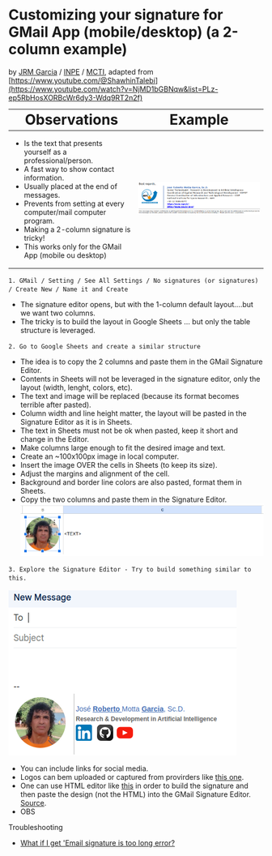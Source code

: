 # Customizing your signature for GMail App (mobile/desktop) (a 2-column example)
by [JRM Garcia](https://garcia-inpe.github.io/) / [INPE](https://www.gov.br/inpe/pt-br) / [MCTI](https://www.gov.br/mcti/pt-br), adapted from [https://www.youtube.com/@ShawhinTalebi](https://www.youtube.com/watch?v=NjMD1bGBNqw&list=PLz-ep5RbHosXORBcWr6dy3-Wdq9RT2n2f)

| <span style="font-size:2em;">Observations</span> | <span style="font-size:2em;">Example</span>  |
|-------------|-------------|
|<ul><li>Is the text that presents yourself as a professional/person.</li><li>A fast way to show contact information.</li><li>Usually placed at the end of messages.</li><li>Prevents from setting at every computer/mail computer program.</li><li>Making a 2-column signature is tricky!</li><li>This works only for the GMail App (mobile ou desktop)</li></ul> | ![Example of a 2-column signature](/assets/img/SignatureExample.png)         |

`1. GMail / Setting / See All Settings / No signatures (or signatures) / Create New / Name it and Create`
* The signature editor opens, but with the 1-column default layout….but we want two columns.
* The tricky is to build the layout in Google Sheets ... but only the table structure is leveraged.

`2. Go to Google Sheets and create a similar structure`
* The idea is to copy the 2 columns and paste them in the GMail Signature Editor.
* Contents in Sheets will not be leveraged in the signature editor, only the layout (width, lenght, colors, etc).
* The text and image will be replaced (because its format becomes terrible after pasted).
* Column width and line height matter, the layout will be pasted in the Signature Editor as it is in Sheets.
* The text in Sheets must not be ok when pasted, keep it short and change in the Editor.
* Make columns large enough to fit the desired image and text.
* Create an ~100x100px image in local computer.
* Insert the image OVER the cells in Sheets (to keep its size).
* Adjust the margins and alignment of the cell.
* Background and border line colors are also pasted, format them in Sheets.
* Copy the two columns and paste them in the Signature Editor.<br>
![Example of a Google Sheets layout for GMail 2-column signature](/assets/img/SignatureLayoutInGoogleSheets_v3.png)


`3. Explore the Signature Editor - Try to build something similar to this.`<br><br>
![Example of a Signature](/assets/img/SignatureReady.png)
* You can include links for social media.
* Logos can bem uploaded or captured from provirders like [this one](https://exclaimer.com/email-signature-handbook/social-media-icons-in-email-signatures/).
* One can use HTML editor like [this](https://html-online.com/) in order to build the signature and then paste the design (not the HTML) into the GMail Signature Editor. [Source](https://www.wisestamp.com/guides/gmail-html-signature/#:~:text=Can%20you%20use%20HTML%20in,the%20HTML%20into%20Gmail's%20settings.).
* OBS

Troubleshooting
* [What if I get 'Email signature is too long error?](https://support.google.com/mail/thread/213646412/email-signature-with-any-images-is-too-long?hl=en)
